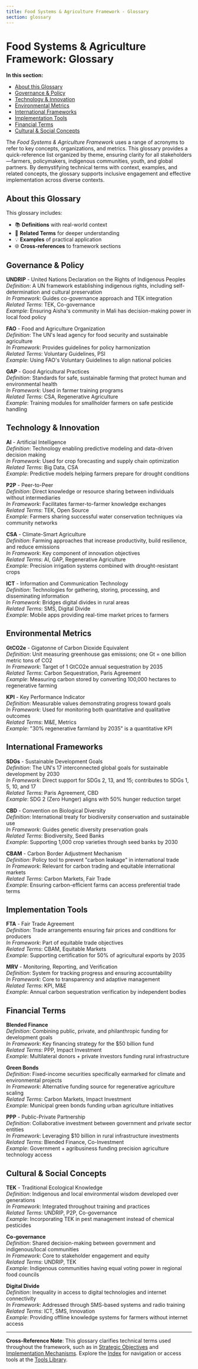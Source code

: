 ```yaml
---
title: Food Systems & Agriculture Framework - Glossary
section: glossary
---
```


# Food Systems & Agriculture Framework: Glossary

**In this section:**
- [About this Glossary](#about-this-glossary)
- [Governance & Policy](#governance--policy)
- [Technology & Innovation](#technology--innovation)
- [Environmental Metrics](#environmental-metrics)
- [International Frameworks](#international-frameworks)
- [Implementation Tools](#implementation-tools)
- [Financial Terms](#financial-terms)
- [Cultural & Social Concepts](#cultural--social-concepts)

The *Food Systems & Agriculture Framework* uses a range of acronyms to refer to key concepts, organizations, and metrics. This glossary provides a quick-reference list organized by theme, ensuring clarity for all stakeholders—farmers, policymakers, indigenous communities, youth, and global partners. By demystifying technical terms with context, examples, and related concepts, the glossary supports inclusive engagement and effective implementation across diverse contexts.

## <a id="about-this-glossary"></a>About this Glossary
This glossary includes:
- 📚 **Definitions** with real-world context
- 🔗 **Related Terms** for deeper understanding
- 💡 **Examples** of practical application
- 🌐 **Cross-references** to framework sections

## <a id="governance--policy"></a>Governance & Policy

**UNDRIP** - United Nations Declaration on the Rights of Indigenous Peoples  
*Definition*: A UN framework establishing indigenous rights, including self-determination and cultural preservation  
*In Framework*: Guides co-governance approach and TEK integration  
*Related Terms*: TEK, Co-governance  
*Example*: Ensuring Aisha's community in Mali has decision-making power in local food policy  

**FAO** - Food and Agriculture Organization  
*Definition*: The UN's lead agency for food security and sustainable agriculture  
*In Framework*: Provides guidelines for policy harmonization  
*Related Terms*: Voluntary Guidelines, PSI  
*Example*: Using FAO's Voluntary Guidelines to align national policies  

**GAP** - Good Agricultural Practices  
*Definition*: Standards for safe, sustainable farming that protect human and environmental health  
*In Framework*: Used in farmer training programs  
*Related Terms*: CSA, Regenerative Agriculture  
*Example*: Training modules for smallholder farmers on safe pesticide handling  

## <a id="technology--innovation"></a>Technology & Innovation

**AI** - Artificial Intelligence  
*Definition*: Technology enabling predictive modeling and data-driven decision making  
*In Framework*: Used for crop forecasting and supply chain optimization  
*Related Terms*: Big Data, CSA  
*Example*: Predictive models helping farmers prepare for drought conditions  

**P2P** - Peer-to-Peer  
*Definition*: Direct knowledge or resource sharing between individuals without intermediaries  
*In Framework*: Facilitates farmer-to-farmer knowledge exchanges  
*Related Terms*: TEK, Open Source  
*Example*: Farmers sharing successful water conservation techniques via community networks  

**CSA** - Climate-Smart Agriculture  
*Definition*: Farming approaches that increase productivity, build resilience, and reduce emissions  
*In Framework*: Key component of innovation objectives  
*Related Terms*: AI, GAP, Regenerative Agriculture  
*Example*: Precision irrigation systems combined with drought-resistant crops  

**ICT** - Information and Communication Technology  
*Definition*: Technologies for gathering, storing, processing, and disseminating information  
*In Framework*: Bridges digital divides in rural areas  
*Related Terms*: SMS, Digital Divide  
*Example*: Mobile apps providing real-time market prices to farmers  

## <a id="environmental-metrics"></a>Environmental Metrics

**GtCO2e** - Gigatonne of Carbon Dioxide Equivalent  
*Definition*: Unit measuring greenhouse gas emissions; one Gt = one billion metric tons of CO2  
*In Framework*: Target of 1 GtCO2e annual sequestration by 2035  
*Related Terms*: Carbon Sequestration, Paris Agreement  
*Example*: Measuring carbon stored by converting 100,000 hectares to regenerative farming  

**KPI** - Key Performance Indicator  
*Definition*: Measurable values demonstrating progress toward goals  
*In Framework*: Used for monitoring both quantitative and qualitative outcomes  
*Related Terms*: M&E, Metrics  
*Example*: "30% regenerative farmland by 2035" is a quantitative KPI  

## <a id="international-frameworks"></a>International Frameworks

**SDGs** - Sustainable Development Goals  
*Definition*: The UN's 17 interconnected global goals for sustainable development by 2030  
*In Framework*: Direct support for SDGs 2, 13, and 15; contributes to SDGs 1, 5, 10, and 17  
*Related Terms*: Paris Agreement, CBD  
*Example*: SDG 2 (Zero Hunger) aligns with 50% hunger reduction target  

**CBD** - Convention on Biological Diversity  
*Definition*: International treaty for biodiversity conservation and sustainable use  
*In Framework*: Guides genetic diversity preservation goals  
*Related Terms*: Biodiversity, Seed Banks  
*Example*: Supporting 1,000 crop varieties through seed banks by 2030  

**CBAM** - Carbon Border Adjustment Mechanism  
*Definition*: Policy tool to prevent "carbon leakage" in international trade  
*In Framework*: Relevant for carbon trading and equitable international markets  
*Related Terms*: Carbon Markets, Fair Trade  
*Example*: Ensuring carbon-efficient farms can access preferential trade terms  

## <a id="implementation-tools"></a>Implementation Tools

**FTA** - Fair Trade Agreement  
*Definition*: Trade arrangements ensuring fair prices and conditions for producers  
*In Framework*: Part of equitable trade objectives  
*Related Terms*: CBAM, Equitable Markets  
*Example*: Supporting certification for 50% of agricultural exports by 2035  

**MRV** - Monitoring, Reporting, and Verification  
*Definition*: System for tracking progress and ensuring accountability  
*In Framework*: Core to transparency and adaptive management  
*Related Terms*: KPI, M&E  
*Example*: Annual carbon sequestration verification by independent bodies  

## <a id="financial-terms"></a>Financial Terms

**Blended Finance**  
*Definition*: Combining public, private, and philanthropic funding for development goals  
*In Framework*: Key financing strategy for the $50 billion fund  
*Related Terms*: PPP, Impact Investment  
*Example*: Multilateral donors + private investors funding rural infrastructure  

**Green Bonds**  
*Definition*: Fixed-income securities specifically earmarked for climate and environmental projects  
*In Framework*: Alternative funding source for regenerative agriculture scaling  
*Related Terms*: Carbon Markets, Impact Investment  
*Example*: Municipal green bonds funding urban agriculture initiatives  

**PPP** - Public-Private Partnership  
*Definition*: Collaborative investment between government and private sector entities  
*In Framework*: Leveraging $10 billion in rural infrastructure investments  
*Related Terms*: Blended Finance, Co-Investment  
*Example*: Government + agribusiness funding precision agriculture technology access  

## <a id="cultural--social-concepts"></a>Cultural & Social Concepts

**TEK** - Traditional Ecological Knowledge  
*Definition*: Indigenous and local environmental wisdom developed over generations  
*In Framework*: Integrated throughout training and practices  
*Related Terms*: UNDRIP, P2P, Co-governance  
*Example*: Incorporating TEK in pest management instead of chemical pesticides  

**Co-governance**  
*Definition*: Shared decision-making between government and indigenous/local communities  
*In Framework*: Core to stakeholder engagement and equity  
*Related Terms*: UNDRIP, TEK  
*Example*: Indigenous communities having equal voting power in regional food councils  

**Digital Divide**  
*Definition*: Inequality in access to digital technologies and internet connectivity  
*In Framework*: Addressed through SMS-based systems and radio training  
*Related Terms*: ICT, SMS, Innovation  
*Example*: Providing offline knowledge systems for farmers without internet access  

---

**Cross-Reference Note**: This glossary clarifies technical terms used throughout the framework, such as in [Strategic Objectives](/frameworks/food-systems-and-agriculture#strategic-objectives) and [Implementation Mechanisms](/frameworks/food-systems-and-agriculture#implementation-mechanisms). Explore the [Index](/frameworks/food-systems-and-agriculture) for navigation or access tools at the [Tools Library](/frameworks/tools/food-systems).
